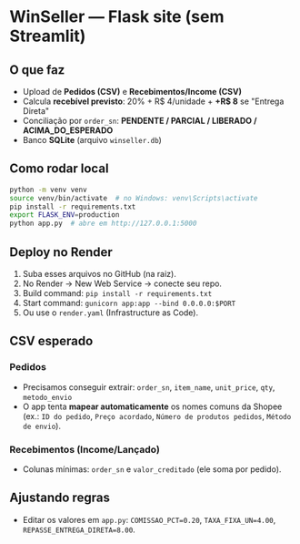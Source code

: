 # WinSeller — Flask site (sem Streamlit)

## O que faz
- Upload de **Pedidos (CSV)** e **Recebimentos/Income (CSV)**
- Calcula **recebível previsto**: 20% + R$ 4/unidade + **+R$ 8** se "Entrega Direta"
- Conciliação por `order_sn`: **PENDENTE / PARCIAL / LIBERADO / ACIMA_DO_ESPERADO**
- Banco **SQLite** (arquivo `winseller.db`)

## Como rodar local
```bash
python -m venv venv
source venv/bin/activate  # no Windows: venv\Scripts\activate
pip install -r requirements.txt
export FLASK_ENV=production
python app.py  # abre em http://127.0.0.1:5000
```

## Deploy no Render
1. Suba esses arquivos no GitHub (na raiz).
2. No Render → New Web Service → conecte seu repo.
3. Build command: `pip install -r requirements.txt`
4. Start command: `gunicorn app:app --bind 0.0.0.0:$PORT`
5. Ou use o `render.yaml` (Infrastructure as Code).

## CSV esperado
### Pedidos
- Precisamos conseguir extrair: `order_sn`, `item_name`, `unit_price`, `qty`, `metodo_envio`
- O app tenta **mapear automaticamente** os nomes comuns da Shopee (ex.: `ID do pedido`, `Preço acordado`, `Número de produtos pedidos`, `Método de envio`).

### Recebimentos (Income/Lançado)
- Colunas mínimas: `order_sn` e `valor_creditado` (ele soma por pedido).

## Ajustando regras
- Editar os valores em `app.py`: `COMISSAO_PCT=0.20`, `TAXA_FIXA_UN=4.00`, `REPASSE_ENTREGA_DIRETA=8.00`.
